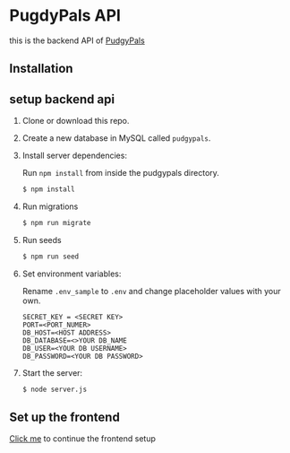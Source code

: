 # PugdyPals API

this is the backend API of [PudgyPals](https://github.com/GrAgonBi/pudgypals)

## Installation

## setup backend api

1. Clone or download this repo.
2. Create a new database in MySQL called `pudgypals`.
3. Install server dependencies:

   Run `npm install` from inside the pudgypals directory.

   ```bash
   $ npm install
   ```

4. Run migrations
   ```bash
   $ npm run migrate
   ```
5. Run seeds
   ```bash
   $ npm run seed
   ```
6. Set environment variables:

   Rename `.env_sample` to `.env` and change placeholder values with your own.

   ```shell
   SECRET_KEY = <SECRET KEY>
   PORT=<PORT_NUMER>
   DB_HOST=<HOST ADDRESS>
   DB_DATABASE=<>YOUR DB_NAME
   DB_USER=<YOUR DB USERNAME>
   DB_PASSWORD=<YOUR DB PASSWORD>

   ```

7. Start the server:
   ```bash
   $ node server.js
   ```

## Set up the frontend

[Click me](https://github.com/GrAgonBi/pudgypals#Installation) to continue the frontend setup
